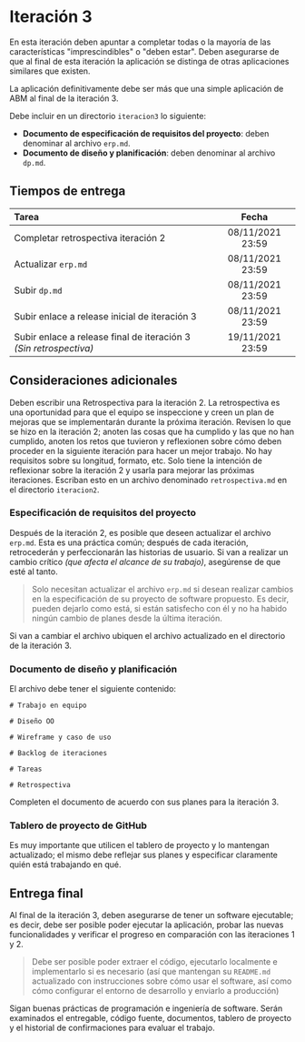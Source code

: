 # Iteración 3

En esta iteración deben apuntar a completar todas o la mayoría de las características "imprescindibles" o "deben estar". Deben asegurarse de que al final de esta iteración la aplicación se distinga de otras aplicaciones similares que existen. 

La aplicación definitivamente debe ser más que una simple aplicación de ABM al final de la iteración 3.

Debe incluir en un directorio `iteracion3` lo siguiente:

- **Documento de especificación de requisitos del proyecto**: deben denominar al archivo `erp.md`. 
- **Documento de diseño y planificación**: deben denominar al archivo `dp.md`.

## Tiempos de entrega

| Tarea                                             |  Fecha           |
|:--------------------------------------------------|:----------------:|
| Completar retrospectiva iteración 2               | 08/11/2021 23:59 |
| Actualizar `erp.md`                               | 08/11/2021 23:59 |
| Subir `dp.md`                                     | 08/11/2021 23:59 |
| Subir enlace a release inicial de iteración 3     | 08/11/2021 23:59 |
| Subir enlace a release final de iteración 3 *(Sin retrospectiva)* | 19/11/2021 23:59 |

## Consideraciones adicionales

Deben escribir una Retrospectiva para la iteración 2. La retrospectiva es una oportunidad para que el equipo se inspeccione y creen un plan de mejoras que se implementarán durante la próxima iteración. Revisen lo que se hizo en la iteración 2; anoten las cosas que ha cumplido y las que no han cumplido, anoten los retos que tuvieron y reflexionen sobre cómo deben proceder en la siguiente iteración para hacer un mejor trabajo. No hay requisitos sobre su longitud, formato, etc. Solo tiene la intención de reflexionar sobre la iteración 2 y usarla para mejorar las próximas iteraciones. Escriban esto en un archivo denominado `retrospectiva.md` en el directorio `iteracion2`.

### Especificación de requisitos del proyecto

Después de la iteración 2, es posible que deseen actualizar el archivo `erp.md`. Esta es una práctica común; después de cada iteración, retrocederán y perfeccionarán las historias de usuario. Si van a realizar un cambio crítico *(que afecta el alcance de su trabajo)*, asegúrense de que esté al tanto.

> Solo necesitan actualizar el archivo `erp.md` si desean realizar cambios en la especificación de su proyecto de software propuesto. Es decir, pueden dejarlo como está, si están satisfecho con él y no ha habido ningún cambio de planes desde la última iteración.

Si van a cambiar el archivo ubiquen el archivo actualizado en el directorio de la iteración 3.

### Documento de diseño y planificación

El archivo debe tener el siguiente contenido:

```
# Trabajo en equipo

# Diseño OO

# Wireframe y caso de uso

# Backlog de iteraciones

# Tareas

# Retrospectiva
```

Completen el documento de acuerdo con sus planes para la iteración 3.

### Tablero de proyecto de GitHub

Es muy importante que utilicen el tablero de proyecto y lo mantengan actualizado; el mismo debe reflejar sus planes y especificar claramente quién está trabajando en qué.

## Entrega final

Al final de la iteración 3, deben asegurarse de tener un software ejecutable; es decir, debe ser posible poder ejecutar la aplicación, probar las nuevas funcionalidades y verificar el progreso en comparación con las iteraciones 1 y 2.

> Debe ser posible poder extraer el código, ejecutarlo localmente e implementarlo si es necesario (así que mantengan su `README.md` actualizado con instrucciones sobre cómo usar el software, así como cómo configurar el entorno de desarrollo y enviarlo a producción)

Sigan buenas prácticas de programación e ingeniería de software. Serán examinados el entregable, código fuente, documentos, tablero de proyecto y el historial de confirmaciones para evaluar el trabajo.